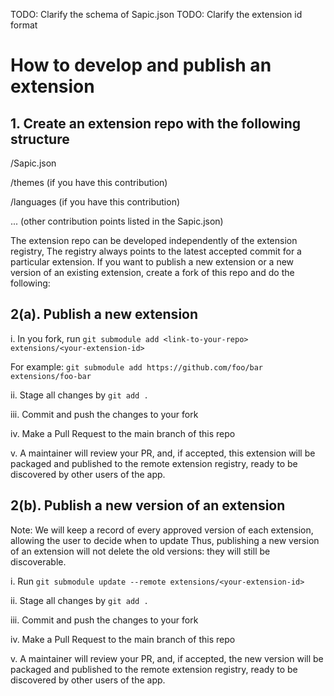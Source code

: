 TODO: Clarify the schema of Sapic.json
TODO: Clarify the extension id format

# How to develop and publish an extension
## 1. Create an extension repo with the following structure
/Sapic.json

/themes (if you have this contribution)

/languages (if you have this contribution)

... (other contribution points listed in the Sapic.json)

The extension repo can be developed independently of the extension registry,
The registry always points to the latest accepted commit for a particular extension.
If you want to publish a new extension or a new version of an existing extension, create a fork of this repo and
do the following:

## 2(a). Publish a new extension

i. In you fork, run `git submodule add <link-to-your-repo> extensions/<your-extension-id>`

For example: `git submodule add https://github.com/foo/bar extensions/foo-bar`

ii. Stage all changes by `git add .`

iii. Commit and push the changes to your fork

iv. Make a Pull Request to the main branch of this repo

v. A maintainer will review your PR, and, if accepted, this extension will be packaged and published to the remote
extension registry, ready to be discovered by other users of the app.

## 2(b). Publish a new version of an extension

Note: We will keep a record of every approved version of each extension, allowing the user to decide when to update
Thus, publishing a new version of an extension will not delete the old versions: they will still be discoverable.

i. Run `git submodule update --remote extensions/<your-extension-id>`

ii. Stage all changes by `git add .`

iii. Commit and push the changes to your fork

iv. Make a Pull Request to the main branch of this repo

v. A maintainer will review your PR, and, if accepted, the new version will be packaged and published to the remote 
extension registry, ready to be discovered by other users of the app.


